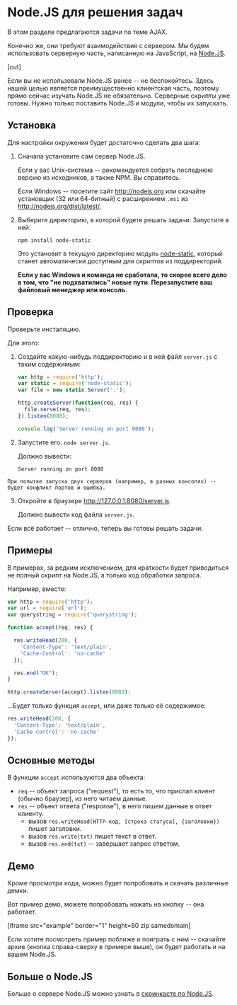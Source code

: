 # Node.JS для решения задач

В этом разделе предлагаются задачи по теме AJAX.

Конечно же, они требуют взаимодействия с сервером. Мы будем использовать серверную часть, написанную на JavaScript, на <a href="http://nodejs.org">Node.JS</a>.

[cut]

Если вы не использовали Node.JS ранее -- не беспокойтесь. Здесь нашей целью является преимущественно клиентская часть, поэтому прямо сейчас изучать Node.JS не обязательно. Серверные скрипты уже готовы. Нужно только поставить Node.JS и модули, чтобы их запускать.

## Установка

Для настройки окружения будет достаточно сделать два шага:

1. Сначала установите сам сервер Node.JS.

    Если у вас Unix-система -- рекомендуется собрать последнюю версию из исходников, а также NPM. Вы справитесь.

    Если Windows -- посетите сайт <a href="http://nodejs.org">http://nodejs.org</a> или скачайте установщик (32 или 64-битный) с расширением `.msi` из <a href="http://nodejs.org/dist/latest/">http://nodejs.org/dist/latest/</a>.
2. Выберите директорию, в которой будете решать задачи. Запустите в ней:

    ```
    npm install node-static
    ```

    Это установит в текущую директорию модуль [node-static](https://github.com/cloudhead/node-static), который станет автоматически доступным для скриптов из поддиректорий.

    **Если у вас Windows и команда не сработала, то скорее всего дело в том, что "не подхватились" новые пути. Перезапустите ваш файловый менеджер или консоль.**

## Проверка

Проверьте инсталяцию.

Для этого:

1. Создайте какую-нибудь поддиректорию и в ней файл `server.js` с таким содержимым:

    ```js
    var http = require('http');
    var static = require('node-static');
    var file = new static.Server('.');

    http.createServer(function(req, res) {
      file.serve(req, res);
    }).listen(8080);

    console.log('Server running on port 8080');
    ```
2. Запустите его: `node server.js`.

    Должно вывести:

    ```
    Server running on port 8080
    ```

```warn header="Нельзя запустить больше одного сервера одновременно!"
При попытке запуска двух серверов (например, в разных консолях) -- будет конфликт портов и ошибка.
```
3. Откройте в браузере <a href="http://127.0.0.1:8080/server.js">http://127.0.0.1:8080/server.js</a>.

    Должно вывести код файла `server.js`.

Если всё работает -- отлично, теперь вы готовы решать задачи.

## Примеры

В примерах, за редким исключением, для краткости будет приводиться не полный скрипт на Node.JS, а только код обработки запроса.

Например, вместо:

```js
var http = require('http');
var url = require('url');
var querystring = require('querystring');

function accept(req, res) {

  res.writeHead(200, {
    'Content-Type': 'text/plain',
    'Cache-Control': 'no-cache'
  });

  res.end("OK");
}

http.createServer(accept).listen(8080);
```

...Будет только функция `accept`, или даже только её содержимое:

```js
res.writeHead(200, {
  'Content-Type': 'text/plain',
  'Cache-Control': 'no-cache'
});
```

## Основные методы

В функции `accept` используются два объекта:

- `req` -- объект запроса ("request"), то есть то, что прислал клиент (обычно браузер), из него читаем данные.
- `res` -- объект ответа ("response"), в него пишем данные в ответ клиенту.
    - вызов `res.writeHead(HTTP-код, [строка статуса], {заголовки})` пишет заголовки.
    - вызов `res.write(txt)` пишет текст в ответ.
    - вызов `res.end(txt)` -- завершает запрос ответом.

## Демо

Кроме просмотра кода, можно будет попробовать и скачать различные демки.

Вот пример демо, можете попробовать нажать на кнопку -- она работает.

[iframe src="example" border="1" height=80 zip samedomain]

Если хотите посмотреть пример поближе и поиграть с ним -- скачайте архив (кнопка справа-сверху в примере выше), он будет работать и на вашем Node.JS.

## Больше о Node.JS

Больше о сервере Node.JS можно узнать в [скринкасте по Node.JS](/nodejs-screencast).
